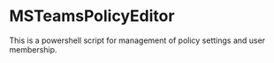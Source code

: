 # MSTeamsPolicyEditor
This is a powershell script for management of policy settings and user membership.
